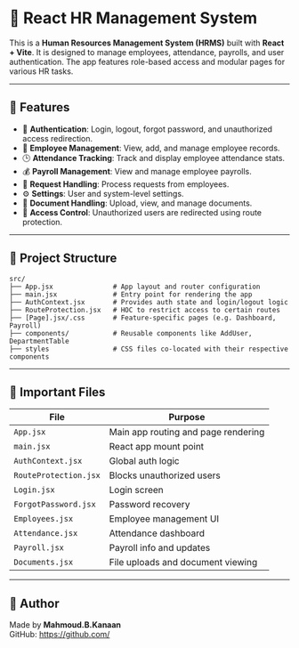 
# 🚀 React HR Management System

This is a **Human Resources Management System (HRMS)** built with **React + Vite**. It is designed to manage employees, attendance, payrolls, and user authentication. The app features role-based access and modular pages for various HR tasks.

---

## 🧠 Features

- 🔐 **Authentication**: Login, logout, forgot password, and unauthorized access redirection.
- 👥 **Employee Management**: View, add, and manage employee records.
- 🕒 **Attendance Tracking**: Track and display employee attendance stats.
- 💰 **Payroll Management**: View and manage employee payrolls.
- 📄 **Request Handling**: Process requests from employees.
- ⚙️ **Settings**: User and system-level settings.
- 🧾 **Document Handling**: Upload, view, and manage documents.
- 🚫 **Access Control**: Unauthorized users are redirected using route protection.

---

## 📁 Project Structure

```
src/
├── App.jsx               # App layout and router configuration
├── main.jsx              # Entry point for rendering the app
├── AuthContext.jsx       # Provides auth state and login/logout logic
├── RouteProtection.jsx   # HOC to restrict access to certain routes
├── [Page].jsx/.css       # Feature-specific pages (e.g. Dashboard, Payroll)
├── components/           # Reusable components like AddUser, DepartmentTable
├── styles                # CSS files co-located with their respective components
```

---

## 📌 Important Files

| File                  | Purpose                                       |
|-----------------------|-----------------------------------------------|
| `App.jsx`             | Main app routing and page rendering           |
| `main.jsx`            | React app mount point                         |
| `AuthContext.jsx`     | Global auth logic                             |
| `RouteProtection.jsx` | Blocks unauthorized users                     |
| `Login.jsx`           | Login screen                                  |
| `ForgotPassword.jsx`  | Password recovery                             |
| `Employees.jsx`       | Employee management UI                        |
| `Attendance.jsx`      | Attendance dashboard                          |
| `Payroll.jsx`         | Payroll info and updates                      |
| `Documents.jsx`       | File uploads and document viewing             |

---

## 🙋 Author

Made by **Mahmoud.B.Kanaan**  
GitHub: [https://github.com/<your-username>](https://github.com/<your-username>)
